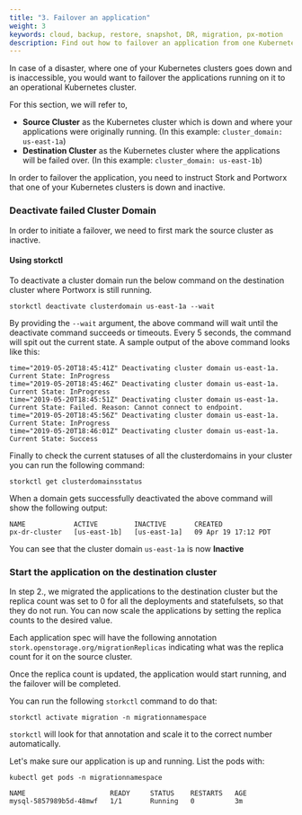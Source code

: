 ```yaml
---
title: "3. Failover an application"
weight: 3
keywords: cloud, backup, restore, snapshot, DR, migration, px-motion
description: Find out how to failover an application from one Kubernetes cluster to another.
---
```


In case of a disaster, where one of your Kubernetes clusters goes down and is inaccessible, you would want to failover the applications running on it to an operational Kubernetes cluster.

For this section, we will refer to,

* **Source Cluster** as the Kubernetes cluster which is down and where your applications were originally running. (In this example: `cluster_domain: us-east-1a`)
* **Destination Cluster** as the Kubernetes cluster where the applications will be failed over. (In this example: `cluster_domain: us-east-1b`)

In order to failover the application, you need to instruct Stork and Portworx that one of your Kubernetes clusters is down and inactive.

### Deactivate failed Cluster Domain

In order to initiate a failover, we need to first mark the source cluster as inactive.

#### Using storkctl

To deactivate a cluster domain run the below command on the destination cluster where Portworx is still running.

```text
storkctl deactivate clusterdomain us-east-1a --wait
```

By providing the `--wait` argument, the above command will wait until the deactivate command succeeds or timeouts. Every 5 seconds, the command will spit out the current state. A sample output of the above command looks like this:

```text
time="2019-05-20T18:45:41Z" Deactivating cluster domain us-east-1a. Current State: InProgress
time="2019-05-20T18:45:46Z" Deactivating cluster domain us-east-1a. Current State: InProgress
time="2019-05-20T18:45:51Z" Deactivating cluster domain us-east-1a. Current State: Failed. Reason: Cannot connect to endpoint.
time="2019-05-20T18:45:56Z" Deactivating cluster domain us-east-1a. Current State: InProgress
time="2019-05-20T18:46:01Z" Deactivating cluster domain us-east-1a. Current State: Success
```

Finally to check the current statuses of all the clusterdomains in your cluster you can run the following command:

```text
storkctl get clusterdomainsstatus
```

When a domain gets successfully deactivated the above command will show the following output:

```
NAME            ACTIVE         INACTIVE       CREATED
px-dr-cluster   [us-east-1b]   [us-east-1a]   09 Apr 19 17:12 PDT
```

You can see that the cluster domain `us-east-1a` is now **Inactive**


### Start the application on the destination cluster

In step 2., we migrated the applications to the destination cluster but the replica count was set to 0 for all the deployments and statefulsets, so that they do not run.
You can now scale the applications by setting the replica counts to the desired value.

Each application spec will have the following annotation `stork.openstorage.org/migrationReplicas` indicating what was the replica count for it on the source cluster.

Once the replica count is updated, the application would start running, and the failover will be completed.

You can run the following `storkctl` command to do that:

```text
storkctl activate migration -n migrationnamespace
```

`storkctl` will look for that annotation and scale it to the correct number automatically.

Let's make sure our application is up and running. List the pods with:

```text
kubectl get pods -n migrationnamespace
```

```output
NAME                     READY     STATUS    RESTARTS   AGE
mysql-5857989b5d-48mwf   1/1       Running   0          3m
```
